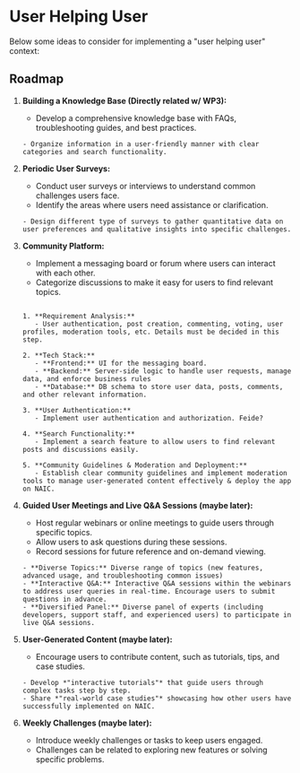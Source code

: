 # User Helping User

Below some ideas to consider for implementing a "user helping user" context:

## Roadmap

1. **Building a Knowledge Base (Directly related w/ WP3):**
   - Develop a comprehensive knowledge base with FAQs, troubleshooting guides, and best practices. 
   
   ```{admonition} Important
   - Organize information in a user-friendly manner with clear categories and search functionality.  
   ```
2. **Periodic User Surveys:**
   - Conduct user surveys or interviews to understand common challenges users face.
   - Identify the areas where users need assistance or clarification.

   ```{admonition} Important
   - Design different type of surveys to gather quantitative data on user preferences and qualitative insights into specific challenges.
   ```

3. **Community Platform:**
   - Implement a messaging board or forum where users can interact with each other.
   - Categorize discussions to make it easy for users to find relevant topics.  

   ```{admonition} Important
   
   1. **Requirement Analysis:**
      - User authentication, post creation, commenting, voting, user profiles, moderation tools, etc. Details must be decided in this step.

   2. **Tech Stack:** 
      - **Frontend:** UI for the messaging board.
      - **Backend:** Server-side logic to handle user requests, manage data, and enforce business rules
      - **Database:** DB schema to store user data, posts, comments, and other relevant information.

   3. **User Authentication:**
      - Implement user authentication and authorization. Feide?

   4. **Search Functionality:**
      - Implement a search feature to allow users to find relevant posts and discussions easily.

   5. **Community Guidelines & Moderation and Deployment:**
      - Establish clear community guidelines and implement moderation tools to manage user-generated content effectively & deploy the app on NAIC.

   ```

4. **Guided User Meetings and Live Q&A Sessions (maybe later):**
   - Host regular webinars or online meetings to guide users through specific topics.
   - Allow users to ask questions during these sessions.
   - Record sessions for future reference and on-demand viewing.

   ```{admonition} Important
   - **Diverse Topics:** Diverse range of topics (new features, advanced usage, and troubleshooting common issues)
   - **Interactive Q&A:** Interactive Q&A sessions within the webinars to address user queries in real-time. Encourage users to submit questions in advance.
   - **Diversified Panel:** Diverse panel of experts (including developers, support staff, and experienced users) to participate in live Q&A sessions.
   ```

5. **User-Generated Content (maybe later):**
   - Encourage users to contribute content, such as tutorials, tips, and case studies.
   ```{admonition} Important
   - Develop *"interactive tutorials"* that guide users through complex tasks step by step.
   - Share *"real-world case studies"* showcasing how other users have successfully implemented on NAIC.
   ```
  

6. **Weekly Challenges (maybe later):**
   - Introduce weekly challenges or tasks to keep users engaged.
   - Challenges can be related to exploring new features or solving specific problems.


